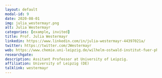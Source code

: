 ```yaml
---
layout: default
modal-id: 9
date: 2020-08-01
img: julia_westermayr.png
alt: Julia Westermayr
categories: [example, invited]
title: Prof. Julia Westermayr
linkedin: https://www.linkedin.com/in/julia-westermayr-44397021a/
twitter: https://twitter.com/JWestermayr
web: https://www.chemie.uni-leipzig.de/wilhelm-ostwald-institut-fuer-physikalische-und-theoretische-chemie/juniorprofessur-westermayr
researchgate: 
description: Assitant Professor at University of Leipzig.
affiliation: University of Leipzig (DE)
talklink: westermayr
---
```

